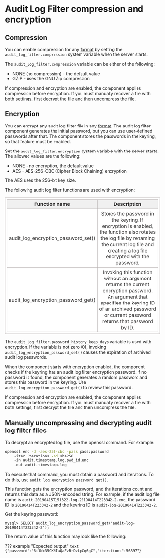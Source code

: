 # Audit Log Filter compression and encryption

## Compression

You can enable compression for any [format](audit-log-filter-formats.md) by setting the `audit_log_filter.compression` system variable when the server starts.

The `audit_log_filter.compression` variable can be either of the following:

* NONE (no compression) - the default value
* GZIP - uses the GNU Zip compression

If compression and encryption are enabled, the component applies compression before encryption. If you must manually recover a file with both settings, first decrypt the file and then uncompress the file.

## Encryption

You can encrypt any audit log filter file in any [format](audit-log-filter-formats.md). The audit log filter component generates the initial password, but you can use user-defined passwords after that. The component stores the passwords in the keyring, so that feature must be enabled.

Set the `audit_log_filter.encryption` system variable with the server starts. The allowed values are the following:

* NONE - no encryption, the default value
* AES - AES-256-CBC (Cipher Block Chaining) encryption

The AES uses the 256-bit key size.

The following audit log filter functions are used with encryption:

<!DOCTYPE html>
<html>
<head>
	<title>HTML Table Generator</title> 
	<style>
		table {
			border:1px solid #b3adad;
			border-collapse:collapse;
			padding:5px;
		}
		table th {
			border:1px solid #b3adad;
			padding:5px;
			background: #f0f0f0;
			color: #313030;
		}
		table td {
			border:1px solid #b3adad;
			text-align:center;
			padding:5px;
			background: #ffffff;
			color: #313030;
		}
	</style>
</head>
<body>
	<table>
		<thead>
			<tr>
				<th>Function name</th>
				<th>Description</th>
			</tr>
		</thead>
		<tbody>
			<tr>
				<td>audit_log_encryption_password_set()</td>
				<td>Stores the password in the keyring. If encryption is enabled, the function also rotates the log file by renaming the current log file and creating a log file encrypted with the password.</td>
			</tr>
			<tr>
				<td>audit_log_encryption_password_get()</td>
				<td>Invoking this function without an argument returns the current encryption password. An argument that specifies the keyring ID of an archived password or current password returns that password by ID.</td>
			</tr>
		</tbody>
	</table>
</body>
</html>

The `audit_log_filter.password_history_keep_days` variable is used with encryption. If the variable is not zero (0), invoking `audit_log_encryption_password_set()` causes the expiration of archived audit log passwords.

When the component starts with encryption enabled, the component checks if the keyring has an audit log filter encryption password. If no password is found, the component generates a random password and stores this password in the keyring. Use `audit_log_encryption_password_get()` to review this password.

If compression and encryption are enabled, the component applies compression before encryption. If you must manually recover a file with both settings, first decrypt the file and then uncompress the file.

## Manually uncompressing and decrypting audit log filter files

To decrypt an encrypted log file, use the openssl command. For example:

```bash
openssl enc -d -aes-256-cbc -pass pass:password
    -iter iterations -md sha256
    -in audit.timestamp.log.pwd_id.enc
    -out audit.timestamp.log
```

To execute that command, you must obtain a password and iterations. To do this, use `audit_log_encryption_password_get()`. 

This function gets the encryption password, and the iterations count and returns this data as a JSON-encoded string. For example, if the audit log file name is `audit.20190415T151322.log.20190414T223342-2.enc`, the password ID is `20190414T223342-2` and the keyring ID is `audit-log-20190414T223342-2`. 

Get the keyring password:

```mysql
mysql> SELECT audit_log_encryption_password_get('audit-log-20190414T223342-2');
```

The return value of this function may look like the following:

??? example "Expected output"
    ```text
    {"password":"6i1Nx35CKMIaQaFzBrDzLpCq6gC","iterations":568977}
    ```
